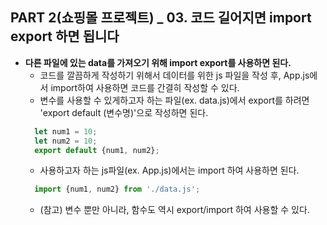 ## PART 2(쇼핑몰 프로젝트) _ 03. 코드 길어지면 import export 하면 됩니다

- **다른 파일에 있는 data를 가져오기 위해 import export를 사용하면 된다.**
  - 코드를 깔끔하게 작성하기 위해서 데이터를 위한 js 파일을 작성 후, App.js에서 import하여 사용하면 코드를 간결히 작성할 수 있다.
  - 변수를 사용할 수 있게하고자 하는 파일(ex. data.js)에서 export를 하려면 'export default (변수명)'으로 작성하면 된다.
  ```javascript
    let num1 = 10;
    let num2 = 10;
    export default {num1, num2};
  ```
  - 사용하고자 하는 js파일(ex. App.js)에서는 import 하여 사용하면 된다.
  ```javascript
    import {num1, num2} from './data.js';
  ```
  - (참고) 변수 뿐만 아니라, 함수도 역시 export/import 하여 사용할 수 있다.
